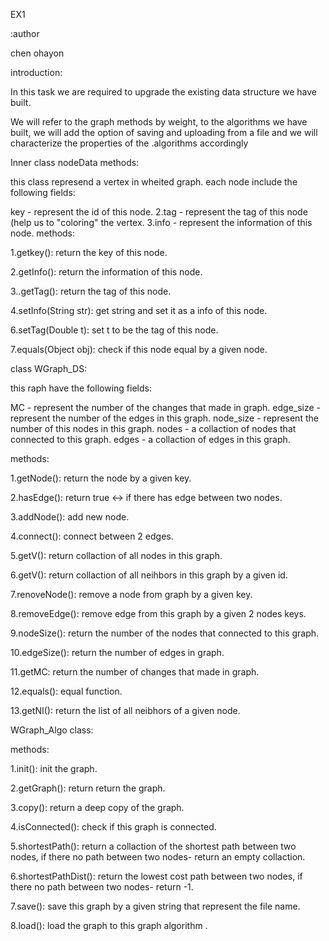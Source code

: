 EX1

:author

chen ohayon

introduction:

In this task we are required to upgrade the existing data structure we have built.

We will refer to the graph methods by weight, to the algorithms we have built, we will add the option of saving and uploading from a file and we will characterize the properties of the .algorithms accordingly

Inner class nodeData methods:

this class represend a vertex in wheited graph. each node include the following fields:

key - represent the id of this node. 2.tag - represent the tag of this node (help us to "coloring" the vertex. 3.info - represent the information of this node.
methods:

1.getkey(): return the key of this node.

2.getInfo(): return the information of this node.

3..getTag(): return the tag of this node.

4.setInfo(String str): get string and set it as a info of this node.

6.setTag(Double t): set t to be the tag of this node.

7.equals(Object obj): check if this node equal by a given node.

class WGraph_DS:

this raph have the following fields:

MC - represent the number of the changes that made in graph. edge_size - represent the number of the edges in this graph. node_size - represent the number of this nodes in this graph. nodes - a collaction of nodes that connected to this graph. edges - a collaction of edges in this graph.

methods:

1.getNode(): return the node by a given key.

2.hasEdge(): return true <-> if there has edge between two nodes.

3.addNode(): add new node.

4.connect(): connect between 2 edges.

5.getV(): return collaction of all nodes in this graph.

6.getV(): return collaction of all neihbors in this graph by a given id.

7.renoveNode(): remove a node from graph by a given key.

8.removeEdge(): remove edge from this graph by a given 2 nodes keys.

9.nodeSize(): return the number of the nodes that connected to this graph.

10.edgeSize(): return the number of edges in graph.

11.getMC: return the number of changes that made in graph.

12.equals(): equal function.

13.getNI(): return the list of all neibhors of a given node.

WGraph_Algo class:

methods:

1.init(): init the graph.

2.getGraph(): return return the graph.

3.copy(): return a deep copy of the graph.

4.isConnected(): check if this graph is connected.

5.shortestPath(): return a collaction of the shortest path between two nodes, if there no path between two nodes- return an empty collaction.

6.shortestPathDist(): return the lowest cost path between two nodes, if there no path between two nodes- return -1.

7.save(): save this graph by a given string that represent the file name.

8.load(): load the graph to this graph algorithm .
